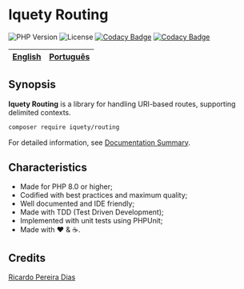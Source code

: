 # Iquety Routing

![PHP Version](https://img.shields.io/badge/php-%5E8.0-blue)
![License](https://img.shields.io/badge/license-MIT-blue)
[![Codacy Badge](https://app.codacy.com/project/badge/Coverage/5a911e53f0cc421282d847d323f50203)](https://www.codacy.com/gh/ricardopedias/freep-console/dashboard?utm_source=github.com&utm_medium=referral&utm_content=ricardopedias/freep-console&utm_campaign=Badge_Coverage)
[![Codacy Badge](https://app.codacy.com/project/badge/Grade/5a911e53f0cc421282d847d323f50203)](https://www.codacy.com/gh/ricardopedias/freep-console/dashboard?utm_source=github.com&amp;utm_medium=referral&amp;utm_content=ricardopedias/freep-console&amp;utm_campaign=Badge_Grade)

[English](readme.md) | [Português](./docs/pt-br/leiame.md)
-- | --

## Synopsis

**Iquety Routing** is a library for handling URI-based routes, supporting delimited contexts.

```bash
composer require iquety/routing
```

For detailed information, see [Documentation Summary](docs/en/index.md).

## Characteristics

- Made for PHP 8.0 or higher;
- Codified with best practices and maximum quality;
- Well documented and IDE friendly;
- Made with TDD (Test Driven Development);
- Implemented with unit tests using PHPUnit;
- Made with :heart: &amp; :coffee:.

## Credits

[Ricardo Pereira Dias](https://www.ricardopedias.com.br)
